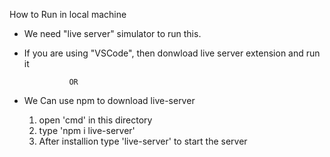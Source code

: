 How to Run in local machine

- We need "live server" simulator to run this.
- If you are using "VSCode", then donwload live server extension and run it

                OR

- We Can use npm to download live-server
  1. open 'cmd' in this directory
  2. type 'npm i live-server'
  3. After installion type 'live-server' to start the server
